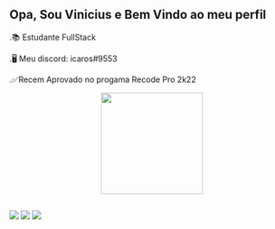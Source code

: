 ## Opa, Sou Vinicius e  Bem Vindo ao meu perfil


.📚 Estudante  FullStack

.🖥 Meu discord: icaros#9553

.✅Recem Aprovado no progama Recode Pro 2k22

<div align="center">
  <a href="https://github.com/viniciusimao">
  <img height="180em" src="https://github-readme-stats.vercel.app/api?username=viniciusimao&show_icons=true&theme=dracula&include_all_commits=true&count_private=true"/>
</div>
  
  ##
  
  <div>
    
  <a href="https://www.instagram.com/simao_v21/" target="_blank"><img src="https://img.shields.io/badge/-Instagram-%23E4405F?style=for-the-badge&logo=instagram&logoColor=white" target="_blank"></a>
  <a href = "mailto:vinicius.simao.melo@gmail.com"><img src="https://img.shields.io/badge/-Gmail-%23333?style=for-the-badge&logo=gmail&logoColor=white" target="_blank"></a>
  <a href="https://www.linkedin.com/in/vinicius-sim%C3%A3o-a9b085204/" target="_blank"><img src="https://img.shields.io/badge/-LinkedIn-%230077B5?style=for-the-badge&logo=linkedin&logoColor=white" target="_blank"></a> 

  </div>
